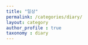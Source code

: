 ```yaml
---
title: "일상"
permalink: /categories/diary/
layout: category
author_profile : true
taxonomy : diary
---
```




